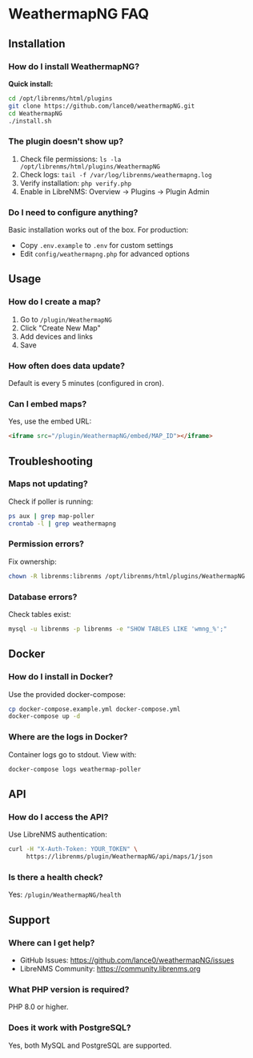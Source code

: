 # WeathermapNG FAQ

## Installation

### How do I install WeathermapNG?

**Quick install:**
```bash
cd /opt/librenms/html/plugins
git clone https://github.com/lance0/weathermapNG.git
cd WeathermapNG
./install.sh
```

### The plugin doesn't show up?

1. Check file permissions: `ls -la /opt/librenms/html/plugins/WeathermapNG`
2. Check logs: `tail -f /var/log/librenms/weathermapng.log`
3. Verify installation: `php verify.php`
4. Enable in LibreNMS: Overview → Plugins → Plugin Admin

### Do I need to configure anything?

Basic installation works out of the box. For production:
- Copy `.env.example` to `.env` for custom settings
- Edit `config/weathermapng.php` for advanced options

## Usage

### How do I create a map?

1. Go to `/plugin/WeathermapNG`
2. Click "Create New Map"
3. Add devices and links
4. Save

### How often does data update?

Default is every 5 minutes (configured in cron).

### Can I embed maps?

Yes, use the embed URL:
```html
<iframe src="/plugin/WeathermapNG/embed/MAP_ID"></iframe>
```

## Troubleshooting

### Maps not updating?

Check if poller is running:
```bash
ps aux | grep map-poller
crontab -l | grep weathermapng
```

### Permission errors?

Fix ownership:
```bash
chown -R librenms:librenms /opt/librenms/html/plugins/WeathermapNG
```

### Database errors?

Check tables exist:
```bash
mysql -u librenms -p librenms -e "SHOW TABLES LIKE 'wmng_%';"
```

## Docker

### How do I install in Docker?

Use the provided docker-compose:
```bash
cp docker-compose.example.yml docker-compose.yml
docker-compose up -d
```

### Where are the logs in Docker?

Container logs go to stdout. View with:
```bash
docker-compose logs weathermap-poller
```

## API

### How do I access the API?

Use LibreNMS authentication:
```bash
curl -H "X-Auth-Token: YOUR_TOKEN" \
     https://librenms/plugin/WeathermapNG/api/maps/1/json
```

### Is there a health check?

Yes: `/plugin/WeathermapNG/health`

## Support

### Where can I get help?

- GitHub Issues: https://github.com/lance0/weathermapNG/issues
- LibreNMS Community: https://community.librenms.org

### What PHP version is required?

PHP 8.0 or higher.

### Does it work with PostgreSQL?

Yes, both MySQL and PostgreSQL are supported.
